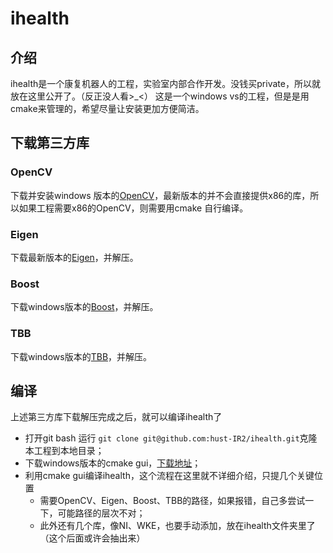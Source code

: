 # ihealth
## 介绍
ihealth是一个康复机器人的工程，实验室内部合作开发。没钱买private，所以就放在这里公开了。（反正没人看>_<）
这是一个windows vs的工程，但是是用cmake来管理的，希望尽量让安装更加方便简洁。

## 下载第三方库

### OpenCV
下载并安装windows 版本的[OpenCV](https://opencv.org/releases.html)，最新版本的并不会直接提供x86的库，所以如果工程需要x86的OpenCV，则需要用cmake
自行编译。
### Eigen
下载最新版本的[Eigen](http://eigen.tuxfamily.org/index.php?title=Main_Page)，并解压。
### Boost
下载windows版本的[Boost](http://www.boost.org/users/history/version_1_65_1.html)，并解压。
### TBB
下载windows版本的[TBB](https://github.com/01org/tbb/releases)，并解压。

## 编译
上述第三方库下载解压完成之后，就可以编译ihealth了
* 打开git bash 运行 `git clone git@github.com:hust-IR2/ihealth.git`克隆本工程到本地目录；
* 下载windows版本的cmake gui，[下载地址](https://cmake.org/download/)；
* 利用cmake gui编译ihealth，这个流程在这里就不详细介绍，只提几个关键位置
  * 需要OpenCV、Eigen、Boost、TBB的路径，如果报错，自己多尝试一下，可能路径的层次不对；
  * 此外还有几个库，像NI、WKE，也要手动添加，放在ihealth文件夹里了（这个后面或许会抽出来）
  
